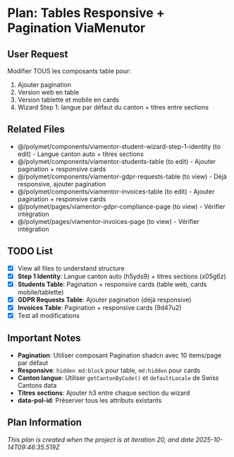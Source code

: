 # Plan: Tables Responsive + Pagination ViaMenutor

## User Request
Modifier TOUS les composants table pour:
1. Ajouter pagination
2. Version web en table
3. Version tablette et mobile en cards
4. Wizard Step 1: langue par défaut du canton + titres entre sections

## Related Files
- @/polymet/components/viamentor-student-wizard-step-1-identity (to edit) - Langue canton auto + titres sections
- @/polymet/components/viamentor-students-table (to edit) - Ajouter pagination + responsive cards
- @/polymet/components/viamentor-gdpr-requests-table (to view) - Déjà responsive, ajouter pagination
- @/polymet/components/viamentor-invoices-table (to edit) - Ajouter pagination + responsive cards
- @/polymet/pages/viamentor-gdpr-compliance-page (to view) - Vérifier intégration
- @/polymet/pages/viamentor-invoices-page (to view) - Vérifier intégration

## TODO List
- [x] View all files to understand structure
- [x] **Step 1 Identity**: Langue canton auto (h5yds9) + titres sections (x05g6z)
- [x] **Students Table**: Pagination + responsive cards (table web, cards mobile/tablette)
- [x] **GDPR Requests Table**: Ajouter pagination (déjà responsive)
- [x] **Invoices Table**: Pagination + responsive cards (9d47u2)
- [x] Test all modifications

## Important Notes
- **Pagination**: Utiliser composant Pagination shadcn avec 10 items/page par défaut
- **Responsive**: `hidden md:block` pour table, `md:hidden` pour cards
- **Canton langue**: Utiliser `getCantonByCode()` et `defaultLocale` de Swiss Cantons data
- **Titres sections**: Ajouter h3 entre chaque section du wizard
- **data-pol-id**: Préserver tous les attributs existants

  
## Plan Information
*This plan is created when the project is at iteration 20, and date 2025-10-14T09:46:35.519Z*
